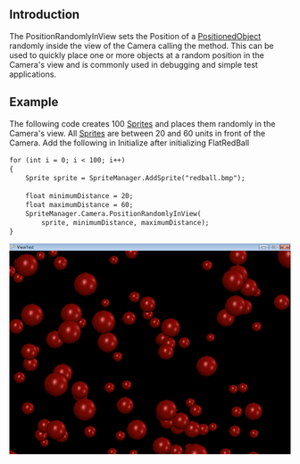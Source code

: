 ## Introduction

The PositionRandomlyInView sets the Position of a [PositionedObject](/frb/docs/index.php?title=FlatRedBall.PositionedObject.md "FlatRedBall.PositionedObject") randomly inside the view of the Camera calling the method. This can be used to quickly place one or more objects at a random position in the Camera's view and is commonly used in debugging and simple test applications.

## Example

The following code creates 100 [Sprites](/frb/docs/index.php?title=FlatRedBall.Sprite.md "FlatRedBall.Sprite") and places them randomly in the Camera's view. All [Sprites](/frb/docs/index.php?title=FlatRedBall.Sprite.md "FlatRedBall.Sprite") are between 20 and 60 units in front of the Camera. Add the following in Initialize after initializing FlatRedBall

    for (int i = 0; i < 100; i++)
    {
        Sprite sprite = SpriteManager.AddSprite("redball.bmp");

        float minimumDistance = 20;
        float maximumDistance = 60;
        SpriteManager.Camera.PositionRandomlyInView(
            sprite, minimumDistance, maximumDistance);
    }

![PositionRandomlyInView.png](/media/migrated_media-PositionRandomlyInView.png)
